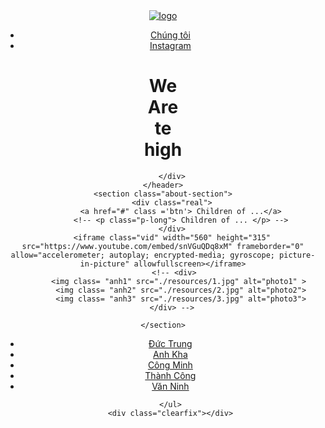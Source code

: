 <!DOCTYPE html>
<html>
    <head>
        <title>T2 Team</title>
        <link rel="stylesheet" href="https://use.fontawesome.com/releases/v5.14.0/css/all.css" integrity="sha384-HzLeBuhoNPvSl5KYnjx0BT+WB0QEEqLprO+NBkkk5gbc67FTaL7XIGa2w1L0Xbgc" crossorigin="anonymous">
        <link href="https://fonts.googleapis.com/css2?family=Russo+One&display=swap" rel="stylesheet">
        <link rel="stylesheet"  type= "text/css" href="resources/style.css">
    </head>
</html>

<body>
    <header>
        <a href="#">
            <img class="logo"  src="./resources/bbbbb.PNG" alt="logo"></a>
            <ul class='main-nav'>
                <li><a href="#"> Chúng tôi</a></li>
                <li><a href="#">Instagram</a></li>
            </ul>
        <div class="clearfix"></div>
        <div class = "row"> 
            <h1 class="heading-main-text"> We <br> Are <br> te <br>high </h1>
            <!-- <a href="#" class ='btn'></a>
            <a href="#" class ='btn'></a> -->
            
        </div>
    </header>
    <section class="about-section">
        <div class="real">
            <a href="#" class ='btn'> Children of ...</a>
            <!-- <p class="p-long"> Children of ... </p> -->
        </div>
        <iframe class="vid" width="560" height="315" src="https://www.youtube.com/embed/snVGuQDq8xM" frameborder="0" allow="accelerometer; autoplay; encrypted-media; gyroscope; picture-in-picture" allowfullscreen></iframe>
         <!-- <div>
            <img class= "anh1" src="./resources/1.jpg" alt="photo1" > 
            <img class= "anh2" src="./resources/2.jpg" alt="photo2">
            <img class= "anh3" src="./resources/3.jpg" alt="photo3">
        </div> -->
        
    </section>
<section class="testimonials-section">
    <!-- <i class="fab fa-angrycreative"></i> -->
    <ul class='namee'>
        <li><a href="#"> Đức Trung </a></li>
        <li><a href="#">Anh Kha</a></li>
        <li><a href="#"> Công Minh</a></li>
        <li><a href="#">Thành Công</a></li>
        <li><a href="#"> Văn Ninh </a></li>
        
    </ul>
    <div class="clearfix"></div>
</section>
</body>
